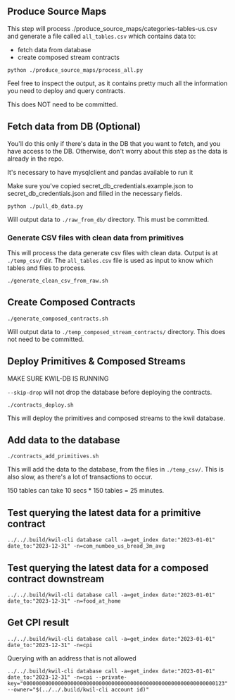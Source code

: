 ## Produce Source Maps

This step will process ./produce_source_maps/categories-tables-us.csv and generate a file called `all_tables.csv` which contains data to:

- fetch data from database
- create composed stream contracts

```shell
python ./produce_source_maps/process_all.py
```

Feel free to inspect the output, as it contains pretty much all the information you need to deploy and query contracts.

This does NOT need to be committed.

## Fetch data from DB (Optional)

You'll do this only if there's data in the DB that you want to fetch, and you have access to the DB. Otherwise, don't worry about this step as the data is already in the repo.

It's necessary to have mysqlclient and pandas available to run it

Make sure you've copied secret_db_credentials.example.json to secret_db_credentials.json and filled in the necessary fields.

```shell
python ./pull_db_data.py
```

Will output data to `./raw_from_db/` directory. This must be committed.

### Generate CSV files with clean data from primitives

This will process the data generate csv files with clean data. Output is at `./temp_csv/` dir. The `all_tables.csv` file is used as input to know which tables and files to process.

```shell
./generate_clean_csv_from_raw.sh
```

## Create Composed Contracts

```shell
./generate_composed_contracts.sh
```

Will output data to `./temp_composed_stream_contracts/` directory. This does not need to be committed.

## Deploy Primitives & Composed Streams

MAKE SURE KWIL-DB IS RUNNING

`--skip-drop` will not drop the database before deploying the contracts.

```shell
./contracts_deploy.sh
```

This will deploy the primitives and composed streams to the kwil database.

## Add data to the database

```shell
./contracts_add_primitives.sh
```

This will add the data to the database, from the files in `./temp_csv/`. This is also slow, as there's a lot of transactions to occur.

150 tables can take 10 secs * 150 tables = 25 minutes.

## Test querying the latest data for a primitive contract

```shell
../../.build/kwil-cli database call -a=get_index date:"2023-01-01" date_to:"2023-12-31" -n=com_numbeo_us_bread_3m_avg
```

## Test querying the latest data for a composed contract downstream

```shell
../../.build/kwil-cli database call -a=get_index date:"2023-01-01" date_to:"2023-12-31" -n=food_at_home
```

## Get CPI result

```shell
../../.build/kwil-cli database call -a=get_index date:"2023-01-01" date_to:"2023-12-31" -n=cpi
```

Querying with an address that is not allowed

```shell
../../.build/kwil-cli database call -a=get_index date:"2023-01-01" date_to:"2023-12-31" -n=cpi --private-key="0000000000000000000000000000000000000000000000000000000000000123" --owner="$(../../.build/kwil-cli account id)"
```